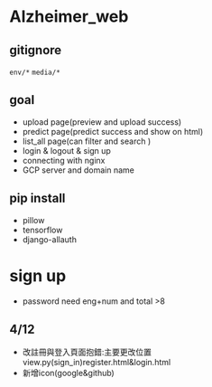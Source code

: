 # Alzheimer_web
## gitignore 
```env/*```
```media/*```
## goal 
* upload page(preview and upload success)
* predict page(predict success and show on html)
* list_all page(can filter and search )
* login & logout & sign up 
* connecting with nginx
* GCP server and domain name
## pip install 
* pillow
* tensorflow
* django-allauth
# sign up
* password need eng+num and total >8

## 4/12
* 改註冊與登入頁面抱錯:主要更改位置view.py(sign_in)register.html&login.html
* 新增icon(google&github)